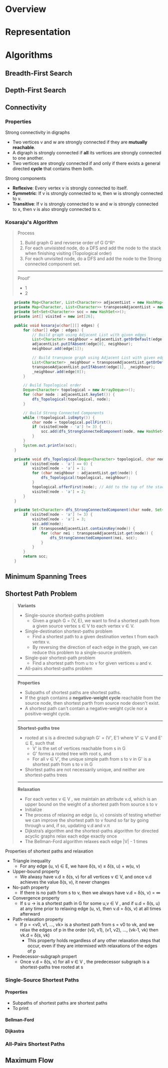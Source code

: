 # Overview
# Representation
# Algorithms
## Breadth-First Search
## Depth-First Search
## 

## Connectivity
### Properties
Strong connectivity in digraphs
* Two vertices v and w are strongly connected if they are **mutually reachable**.
* A digraph is strongly connected if **all** its vertices are strongly connected to one another.
* Two vertices are strongly connected if and only if there exists a general directed **cycle** that contains them both.

Strong components
* **Reflexive**: Every vertex v is strongly connected to itself.
* **Symmetric**: If v is strongly connected to w, then w is strongly connected to v.
* **Transitive**: If v is strongly connected to w and w is strongly connected to x, then v is also strongly connected to x.

### Kosaraju's Algorithm
> Process
>  1. Build graph G and revserse order of G G^R^
>  2. For each unvisisted node, do a DFS and add the node to the stack when finishing visiting (Topological order)
>  3. For each unvisited node, do a DFS and add the node to the Strong connected component set.
>  ---
> Proof'
> * 1
> * 2

```java
    private Map<Character, List<Character>> adjacentList = new HashMap<>();
    private Map<Character, List<Character>> transposeAdjacentList = new HashMap<>();
    private Set<Set<Character>> scc = new HashSet<>();
    private int[] visited = new int[26];

    public void kosaraju(char[][] edges) {
        for (char[] edge : edges) {
            // Build graph using Adjacent List with given edges
            List<Character> neighbour = adjacentList.getOrDefault(edge[0], new ArrayList<>());
            adjacentList.putIfAbsent(edge[0], neighbour);
            neighbour.add(edge[1]);

            // Build transpose graph using Adjacent List with given edges
            List<Character> _neighbour = transposeAdjacentList.getOrDefault(edge[1], new ArrayList<>());
            transposeAdjacentList.putIfAbsent(edge[1], _neighbour);
            _neighbour.add(edge[0]);
        }

        // Build Topological order
        Deque<Character> topological = new ArrayDeque<>();
        for (char node : adjacentList.keySet()) {
            dfs_Topological(topological, node);
        }

        // Build Strong Connected Components
        while (!topological.isEmpty()) {
            char node = topological.pollFirst();
            if (visited[node - 'a'] != 3) {
                scc.add(dfs_StrongConnectedComponent(node, new HashSet<>()));
            }
        }
        System.out.println(scc);
    }

    private void dfs_Topological(Deque<Character> topological, char node) {
        if (visited[node - 'a'] == 0) {
            visited[node - 'a'] = 1;
            for (char neighbour : adjacentList.get(node)) {
                dfs_Topological(topological, neighbour);
            }
            topological.offerFirst(node); // Add to the top of the stack when finish visiting
            visited[node - 'a'] = 2;
        }
    }

    private Set<Character> dfs_StrongConnectedComponent(char node, Set<Character> scc) {
        if (visited[node - 'a'] != 3) {
            visited[node - 'a'] = 3;
            scc.add(node);
            if (transposeAdjacentList.containsKey(node)) {
                for (char nei : transposeAdjacentList.get(node)) {
                    dfs_StrongConnectedComponent(nei, scc);
                }
            }
        }
        return scc;
    }
```

## Minimum Spanning Trees

## Shortest Path Problem
>
> **Variants**
> * Single-source shortest-paths problem
> 	* Given a graph G = (V, E), we want to find a shortest path from a given source vertex s ∈ V to each vertex v ∈ V.
> * Single-destination shortest-paths problem
> 	* Find a shortest path to a given destination vertex t from each vertex v.
> 	* By reversing the direction of each edge in the graph, we can reduce this problem to a single-source problem.
> * Single-pair shortest-path problem
> 	* Find a shortest path from u to v for given vertices u and v.
> * All-pairs shortest-paths problem
>---
> **Properties**
> * Subpaths of shortest paths are shortest paths.
> * If the graph contains a **negative-weight cycle** reachable from the source node, then shortest parth from source node doesn't exist. 
> * A shortest path can't contain a negative-weight cycle nor a positive-weight cycle.
>---
> **Shortest-paths tree**
> - rooted at s is a directed subgraph G' = (V', E') where V' ⊆  V and E' ⊆ E, such that
> 	- V' is the set of vertices reachable from s in G
> 	- G' forms a rooted tree with root s, and
> 	- For all v ∈ V', the unique simple path from s to v in G' is a shortest path from s to v in G
> - Shortest paths are not necessarily unique, and neither are shortest-paths trees
> ---
> **Relaxation**
> - For each vertex v ∈ V , we maintain an attribute v.d, which is an upper bound on the weight of a shortest path from source s to v
> - Initialize
> - The process of relaxing an edge (u, v) consists of testing whether we can improve the shortest path to v found so far by going through u and, if so, updating v.d and v.π
> - Dijkstra’s algorithm and the shortest-paths algorithm for directed acyclic graphs relax each edge exactly once
> - The Bellman-Ford algorithm relaxes each edge |V| - 1 times


Properties of shortest paths and relaxation
- Triangle inequality
	- For any edge (u, v) ∈ E, we have δ(s, v) ≤ δ(s, u) + w(u, v)
- Upper-bound property
	- We alwasy have v.d ≥ δ(s, v) for all vertices v ∈ V, and once v.d achieves the value δ(s, v), it never changes
- No-path property
	- If there is no path from s to v, then we always have v.d = δ(s, v) = ∞
- Convergence property
	- If s   u -> is a shortest path in G for some u,v ∈ V , and if u.d = δ(s, u) at any time prior to relaxing edge (u, v), then v.d = δ(s, v) at all times afterward
- Path-relaxation property
	- If p = <v0, v1, ..., vk> is a shortest path from s = v0 to vk, and we relax the edges of p in the order (v0, v1), (v1, v2), ..., (vk-1, vk) then vk.d = δ(s, vk)
		- This property holds regardless of any other relaxation steps that occur, even if they are intermixed with relaxations of the edges of p
- Predecessor-subgraph propert
	- Once v.d = δ(s, v) for all v ∈ V , the predecessor subgraph is a shortest-paths tree rooted at s

### Single-Source Shortest Paths




#### Properties
* Subpaths of shortest paths are shortest paths
* To print

#### Bellman-Ford
#### Dijkastra
### All-Pairs Shortest Paths

## Maximum Flow
<!--stackedit_data:
eyJoaXN0b3J5IjpbMTYwNTU2NjA0Nl19
-->